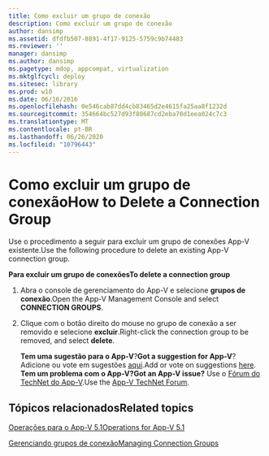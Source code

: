 ```yaml
---
title: Como excluir um grupo de conexão
description: Como excluir um grupo de conexão
author: dansimp
ms.assetid: dfdfb507-8891-4f17-9125-5759c9b74483
ms.reviewer: ''
manager: dansimp
ms.author: dansimp
ms.pagetype: mdop, appcompat, virtualization
ms.mktglfcycl: deploy
ms.sitesec: library
ms.prod: w10
ms.date: 06/16/2016
ms.openlocfilehash: 0e546cab87dd4cb83465d2e4615fa25aa8f1232d
ms.sourcegitcommit: 354664bc527d93f80687cd2eba70d1eea024c7c3
ms.translationtype: MT
ms.contentlocale: pt-BR
ms.lasthandoff: 06/26/2020
ms.locfileid: "10796443"
---
```

# <span data-ttu-id="3bfc8-103">Como excluir um grupo de conexão</span><span class="sxs-lookup"><span data-stu-id="3bfc8-103">How to Delete a Connection Group</span></span>


<span data-ttu-id="3bfc8-104">Use o procedimento a seguir para excluir um grupo de conexões App-V existente.</span><span class="sxs-lookup"><span data-stu-id="3bfc8-104">Use the following procedure to delete an existing App-V connection group.</span></span>

**<span data-ttu-id="3bfc8-105">Para excluir um grupo de conexões</span><span class="sxs-lookup"><span data-stu-id="3bfc8-105">To delete a connection group</span></span>**

1.  <span data-ttu-id="3bfc8-106">Abra o console de gerenciamento do App-V e selecione **grupos de conexão**.</span><span class="sxs-lookup"><span data-stu-id="3bfc8-106">Open the App-V Management Console and select **CONNECTION GROUPS**.</span></span>

2.  <span data-ttu-id="3bfc8-107">Clique com o botão direito do mouse no grupo de conexão a ser removido e selecione **excluir**.</span><span class="sxs-lookup"><span data-stu-id="3bfc8-107">Right-click the connection group to be removed, and select **delete**.</span></span>

    <span data-ttu-id="3bfc8-108">**Tem uma sugestão para o App-V**?</span><span class="sxs-lookup"><span data-stu-id="3bfc8-108">**Got a suggestion for App-V**?</span></span> <span data-ttu-id="3bfc8-109">Adicione ou vote em sugestões [aqui](http://appv.uservoice.com/forums/280448-microsoft-application-virtualization).</span><span class="sxs-lookup"><span data-stu-id="3bfc8-109">Add or vote on suggestions [here](http://appv.uservoice.com/forums/280448-microsoft-application-virtualization).</span></span> **<span data-ttu-id="3bfc8-110">Tem um problema com o App-V?</span><span class="sxs-lookup"><span data-stu-id="3bfc8-110">Got an App-V issue?</span></span>** <span data-ttu-id="3bfc8-111">Use o [Fórum do TechNet do App-V](https://social.technet.microsoft.com/Forums/home?forum=mdopappv).</span><span class="sxs-lookup"><span data-stu-id="3bfc8-111">Use the [App-V TechNet Forum](https://social.technet.microsoft.com/Forums/home?forum=mdopappv).</span></span>

## <span data-ttu-id="3bfc8-112">Tópicos relacionados</span><span class="sxs-lookup"><span data-stu-id="3bfc8-112">Related topics</span></span>


[<span data-ttu-id="3bfc8-113">Operações para o App-V 5.1</span><span class="sxs-lookup"><span data-stu-id="3bfc8-113">Operations for App-V 5.1</span></span>](operations-for-app-v-51.md)

[<span data-ttu-id="3bfc8-114">Gerenciando grupos de conexão</span><span class="sxs-lookup"><span data-stu-id="3bfc8-114">Managing Connection Groups</span></span>](managing-connection-groups51.md)

 

 





